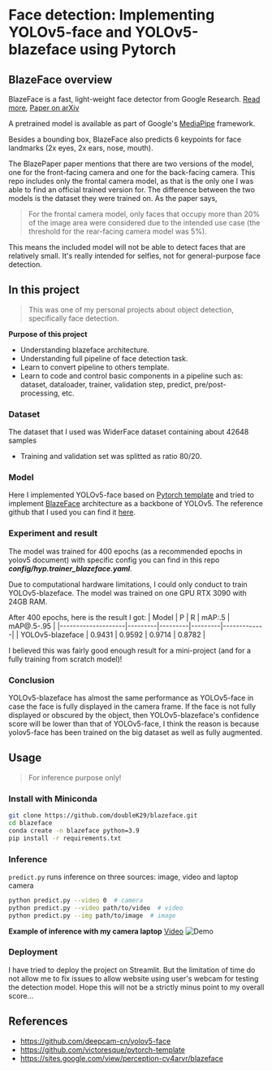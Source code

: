 # Face detection: Implementing YOLOv5-face and YOLOv5-blazeface using Pytorch

## BlazeFace overview

BlazeFace is a fast, light-weight face detector from Google Research. [Read more](https://sites.google.com/view/perception-cv4arvr/blazeface), [Paper on arXiv](https://arxiv.org/abs/1907.05047)

A pretrained model is available as part of Google's [MediaPipe](https://github.com/google/mediapipe/blob/master/mediapipe/docs/face_detection_mobile_gpu.md) framework.

Besides a bounding box, BlazeFace also predicts 6 keypoints for face landmarks (2x eyes, 2x ears, nose, mouth).

The BlazePaper paper mentions that there are two versions of the model, one for the front-facing camera and one for the back-facing camera. This repo includes only the frontal camera model, as that is the only one I was able to find an official trained version for. The difference between the two models is the dataset they were trained on. As the paper says,

> For the frontal camera model, only faces that occupy more than 20% of the image area were considered due to the intended use case (the threshold for the rear-facing camera model was 5%).

This means the included model will not be able to detect faces that are relatively small. It's really intended for selfies, not for general-purpose face detection.


## In this project

> This was one of my personal projects about object detection, specifically face detection.

**Purpose of this project**
- Understanding blazeface architecture.
- Understanding full pipeline of face detection task.
- Learn to convert pipeline to others template.
- Learn to code and control basic components in a pipeline such as: dataset, dataloader, trainer, validation step, predict, pre/post-processing, etc.

### Dataset

The dataset that I used was WiderFace dataset containing about 42648 samples
-  Training and validation set was splitted as ratio 80/20.

### Model
Here I implemented YOLOv5-face based on [Pytorch template](https://github.com/victoresque/pytorch-template) and tried to implement [BlazeFace](https://sites.google.com/view/perception-cv4arvr/blazeface) architecture as a backbone of YOLOv5. The reference github that I used you can find it [here](https://github.com/deepcam-cn/yolov5-face/tree/master).

### Experiment and result

The model was trained for 400 epochs (as a recommended epochs in yolov5 document) with specific config you can find in this repo ***config/hyp.trainer_blazeface.yaml***.

Due to computational hardware limitations, I could only conduct to train YOLOv5-blazeface. The model was trained on one GPU RTX 3090 with 24GB RAM. 

After 400 epochs, here is the result I got:
| Model              | P       | R       | mAP:.5   | mAP@.5-.95 |
|--------------------|---------|---------|---------|-------------|
| YOLOv5-blazeface   | 0.9431  | 0.9592  | 0.9714  | 0.8782      |
        
I believed this was fairly good enough result for a mini-project (and for a fully training from scratch model)! 

### Conclusion

YOLOv5-blazeface has almost the same performance as YOLOv5-face in case the face is fully displayed in the camera frame. If the face is not fully displayed or obscured by the object, then YOLOv5-blazeface's confidence score will be lower than that of YOLOv5-face, I think the reason is because yolov5-face has been trained on the big dataset as well as fully augmented.


## Usage
> For inference purpose only!

### Install with Miniconda
```bash
git clone https://github.com/doubleK29/blazeface.git
cd blazeface
conda create -n blazeface python=3.9
pip install -r requirements.txt
```
### Inference
`predict.py` runs inference on three sources: image, video and laptop camera


```bash
python predict.py --video 0  # camera
python predict.py --video path/to/video  # video
python predict.py --img path/to/image  # image
```

**Example of inference with my camera laptop**
[Video](https://drive.google.com/file/d/1jSGFXKDMbtnZQteR6MkMSuWZhA4OCiSz/view?usp=sharing)
![Demo](https://github.com/doubleK29/blazeface/blob/master/demo.gif)

### Deployment

I have tried to deploy the project on Streamlit. But the limitation of time do not allow me to fix issues to allow website using user's webcam for testing the detection model. Hope this will not be a strictly minus point to my overall score...

## References

- https://github.com/deepcam-cn/yolov5-face
- https://github.com/victoresque/pytorch-template
- https://sites.google.com/view/perception-cv4arvr/blazeface
